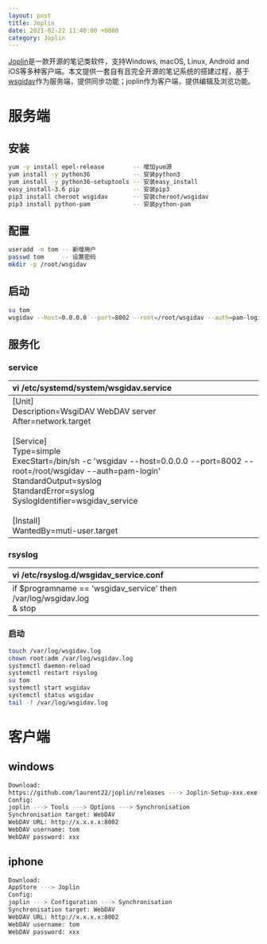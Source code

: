 ```yaml
---
layout: post
title: Joplin
date: 2021-02-22 11:40:00 +0800
category: Joplin
---
```


[Joplin](https://github.com/laurent22/joplin)是一款开源的笔记类软件，支持Windows, macOS, Linux, Android and iOS等多种客户端。本文提供一套自有且完全开源的笔记系统的搭建过程，基于[wsgidav](https://github.com/mar10/wsgidav)作为服务端，提供同步功能；joplin作为客户端，提供编辑及浏览功能。

# 服务端
## 安装
```bash
yum -y install epel-release        -- 增加yum源
yum install -y python36            -- 安装python3
yum install -y python36-setuptools -- 安装easy_install
easy_install-3.6 pip               -- 安装pip3
pip3 install cheroot wsgidav       -- 安装cheroot/wsgidav
pip3 install python-pam            -- 安装python-pam
```
## 配置
```bash
useradd -m tom -- 新增用户
passwd tom     -- 设置密码
mkdir -p /root/wsgidav
```
## 启动
```bash
su tom
wsgidav --host=0.0.0.0 --port=8002 --root=/root/wsgidav --auth=pam-login
```
## 服务化
### service

| vi /etc/systemd/system/wsgidav.service                       |
| :----------------------------------------------------------- |
| [Unit]<br/>Description=WsgiDAV WebDAV server<br/>After=network.target<br/><br/>[Service]<br/>Type=simple<br/>ExecStart=/bin/sh -c 'wsgidav --host=0.0.0.0 --port=8002 --root=/root/wsgidav --auth=pam-login'<br/>StandardOutput=syslog<br/>StandardError=syslog<br/>SyslogIdentifier=wsgidav_service<br/><br/>[Install]<br/>WantedBy=muti-user.target |

### rsyslog

| vi /etc/rsyslog.d/wsgidav_service.conf                       |
| :------------------------------------------------------------ |
| if $programname == 'wsgidav_service' then /var/log/wsgidav.log<br/>& stop |

### 启动
```bash
touch /var/log/wsgidav.log
chown root:adm /var/log/wsgidav.log
systemctl daemon-reload
systemctl restart rsyslog
su tom
systemctl start wsgidav
systemctl status wsgidav
tail -f /var/log/wsgidav.log
```

# 客户端
## windows
```bash
Download:
https://github.com/laurent22/joplin/releases ---> Joplin-Setup-xxx.exe
Config:
joplin ---> Tools ---> Options ---> Synchronisation
Synchronisation target: WebDAV
WebDAV URL: http://x.x.x.x:8002
WebDAV username: tom
WebDAV password: xxx
```

## iphone
```bash
Download:
AppStore ---> Joplin
Config:
joplin ---> Configuration ---> Synchronisation
Synchronisation target: WebDAV
WebDAV URL: http://x.x.x.x:8002
WebDAV username: tom
WebDAV password: xxx
```
